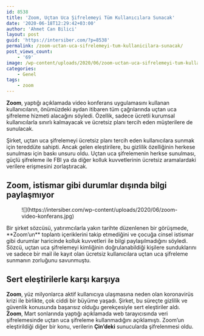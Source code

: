 ```yaml
---
id: 8538
title: 'Zoom, Uçtan Uca Şifrelemeyi Tüm Kullanıcılara Sunacak'
date: '2020-06-18T12:29:42+03:00'
author: 'Ahmet Can Bilici'
layout: post
guid: 'https://intersiber.com/?p=8538'
permalink: /zoom-uctan-uca-sifrelemeyi-tum-kullanicilara-sunacak/
post_views_count:
    - '69'
image: /wp-content/uploads/2020/06/zoom-uctan-uca-sifrelemeyi-tum-kullanicilara-sunacak.jpeg
categories:
    - Genel
tags:
    - zoom
---
```


**Zoom**, yaptığı açıklamada video konferans uygulamasını kullanan kullanıcıların, önümüzdeki aydan itibaren tüm çağrılarında uçtan uca şifreleme hizmeti alacağını söyledi. Özellik, sadece ücretli kurumsal kullanıcılarla sınırlı kalmayacak ve ücretsiz planı tercih eden müşterilere de sunulacak.

Şirket, uçtan uca şifrelemeyi ücretsiz planı tercih eden kullanıcılara sunmak için tereddüte sahipti. Ancak gelen eleştirilere, bu gizlilik özelliğinin herkese sunulması için baskı unsuru oldu. Uçtan uca şifrelemenin herkse sunulması, güçlü şifreleme ile FBI ya da diğer kolluk kuvvetlerinin ücretsiz aramalardaki verilere erişmesini zorlaştıracak.

## Zoom, istismar gibi durumlar dışında bilgi paylaşmıyor

<figure class="wp-block-image size-large">![](https://intersiber.com/wp-content/uploads/2020/06/zoom-video-konferans.jpg)</figure>Bir şirket sözcüsü, yatırımcılarla yakın tarihte düzenlenen bir görüşmede, **Zoom’un** toplantı içeriklerini takip etmediğini ve çocuğa cinsel istismar gibi durumlar haricinde kolluk kuvvetleri ile bilgi paylaşılmadığını söyledi. Sözcü, uçtan uca şifrelemeyi kimliğinin doğrulanabildiği kişilere sunduklarını ve sadece bir mail ile kayıt olan ücretsiz kullanıcılara uçtan uca şifreleme sunmanın zorluğunu savunmuştu.

## Sert eleştirilerle karşı karşıya

**Zoom**, yüz milyonlarca aktif kullanıcıya ulaşmasına neden olan koronavirüs krizi ile birlikte, çok ciddi bir büyüme yaşadı. Şirket, bu süreçte gizlilik ve güvenlik konusunda başarısız olduğu gerekçesiyle sert eleştiriler aldı. **Zoom**, Mart sonlarında yaptığı açıklamada web tarayıcısında veri şifrelemesinde uçtan uca şifreleme kullanmadığını açıklamıştı. Zoom’un eleştirildiği diğer bir konu, verilerin **Çin’deki** sunucularda şifrelenmesi oldu.
